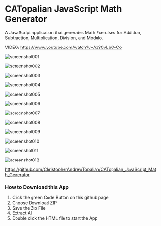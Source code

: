 # CATopalian JavaScript Math Generator
A JavaScript application that generates Math Exercises for Addition, Subtraction, Multiplication, Division, and Modulo.

VIDEO: https://www.youtube.com/watch?v=Az30vLbG-Co

![screenshot001](src/media/textures/screenshots/001.PNG)

![screenshot002](src/media/textures/screenshots/002.PNG)

![screenshot003](src/media/textures/screenshots/003.PNG)

![screenshot004](src/media/textures/screenshots/004.PNG)

![screenshot005](src/media/textures/screenshots/005.PNG)

![screenshot006](src/media/textures/screenshots/006.PNG)

![screenshot007](src/media/textures/screenshots/007.PNG)

![screenshot008](src/media/textures/screenshots/008.PNG)

![screenshot009](src/media/textures/screenshots/009.PNG)

![screenshot010](src/media/textures/screenshots/010.PNG)

![screenshot011](src/media/textures/screenshots/011.PNG)

![screenshot012](src/media/textures/screenshots/012.PNG)

https://github.com/ChristopherAndrewTopalian/CATopalian_JavaScript_Math_Generator

### How to Download this App
1. Click the green Code Button on this github page
2. Choose Download ZIP
3. Save the Zip File
4. Extract All
5. Double click the HTML file to start the App
